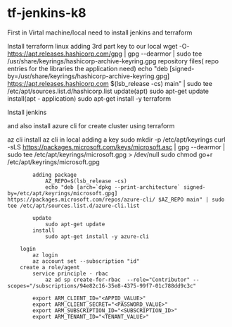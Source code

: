 # tf-jenkins-k8


First in Virtal machine/local need to install jenkins and terraform

Install terraform
			linux
			adding 3rd part key to our local
				wget -O- https://apt.releases.hashicorp.com/gpg | gpg --dearmor | sudo tee /usr/share/keyrings/hashicorp-archive-keyring.gpg
			repository files( repo entries for the libraries the application need)
				echo "deb [signed-by=/usr/share/keyrings/hashicorp-archive-keyring.gpg] https://apt.releases.hashicorp.com $(lsb_release -cs) main" | sudo tee /etc/apt/sources.list.d/hashicorp.list
			update(apt)
				sudo apt-get update
			install(apt - application)
				sudo apt-get install -y terraform
        
   Install jenkins
   
   and also install azure cli for create cluster using terraform
   
   az cli
			install az cli in local
			adding a key
				sudo mkdir -p /etc/apt/keyrings
				curl -sLS https://packages.microsoft.com/keys/microsoft.asc | gpg --dearmor | sudo tee /etc/apt/keyrings/microsoft.gpg > /dev/null
				sudo chmod go+r /etc/apt/keyrings/microsoft.gpg

			adding package
				AZ_REPO=$(lsb_release -cs)
				echo "deb [arch=`dpkg --print-architecture` signed-by=/etc/apt/keyrings/microsoft.gpg] https://packages.microsoft.com/repos/azure-cli/ $AZ_REPO main" | sudo tee /etc/apt/sources.list.d/azure-cli.list

			update
				sudo apt-get update
			install
				sudo apt-get install -y azure-cli
			
		login
			az login
			az account set --subscription "id"
		create a role/agent
			service principle - rbac
				az ad sp create-for-rbac  --role="Contributor" --scopes="/subscriptions/94e82c16-35e8-4375-99f7-01c788dd9c3c"
			
			export ARM_CLIENT_ID="<APPID_VALUE>"
			export ARM_CLIENT_SECRET="<PASSWORD_VALUE>"
			export ARM_SUBSCRIPTION_ID="<SUBSCRIPTION_ID>"
			export ARM_TENANT_ID="<TENANT_VALUE>"
